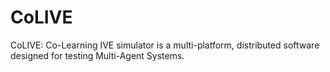 # CoLIVE 
CoLIVE: Co-Learning IVE simulator is a multi-platform, distributed software designed for testing Multi-Agent Systems.
